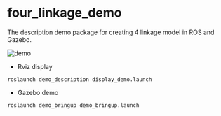 # four_linkage_demo
The description demo package for creating 4 linkage model in ROS and Gazebo.

![demo](https://user-images.githubusercontent.com/26988372/130308494-dd877686-44ae-4098-a95b-3dd85d5704aa.gif)

- Rviz display

```launch
roslaunch demo_description display_demo.launch
```

- Gazebo demo

```launch
roslaunch demo_bringup demo_bringup.launch
```
